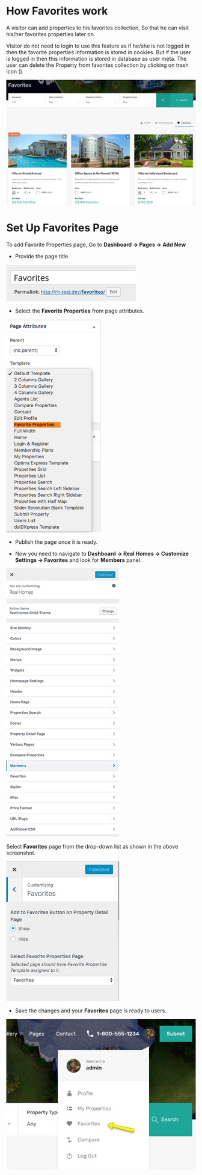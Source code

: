 # How Favorites work

A visitor can add properties to his favorites collection, So that he can visit his/her favorites properties later on.

Visitor do not need to login to use this feature as if he/she is not logged in then the favorite properties information is stored in cookies. But if the user is logged in then this information is stored in database as user meta. The user can delete the Property from favorites collection by clicking on trash icon ().

![Real Homes Documentation](images/member-pages/favorites-section-front-end-mod.png)

# Set Up Favorites Page

To add Favorite Properties page, Go to **Dashboard → Pages → Add New**

- Provide the page title

![Real Homes Documentation](images/member-pages/favorites-title.png)

- Select the **Favorite Properties** from page attributes. 

![Real Homes Documentation](images/member-pages/favorites-template.png)

- Publish the page once it is ready.

- Now you need to navigate to **Dashboard → Real Homes → Customize Settings → Favorites** and look for **Members** panel.

![Real Homes Documentation](images/member-pages/members-customizer.png)

 Select **Favorites** page from the drop-down list as shown in the above screenshot.

![Real Homes Documentation](images/member-pages/favorites-customizer-settings.png)

- Save the changes and your **Favorites** page is ready to users. 

![Real Homes Documentation](images/member-pages/favorites-front-end-mod.png)

